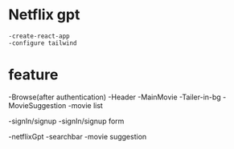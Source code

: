 # Netflix gpt
    -create-react-app
    -configure tailwind

# feature
-Browse(after authentication)
    -Header
    -MainMovie
        -Tailer-in-bg
        -MovieSuggestion
        -movie list

-signIn/signup
    -signIn/signup form
    

-netflixGpt
    -searchbar
    -movie suggestion

